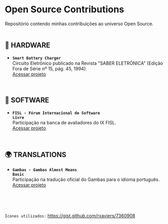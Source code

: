 # Open Source Contributions

Repositório contendo minhas contribuições ao universo Open Source.  
<br />

## :satellite: HARDWARE
* **<code>Smart Battery Charger</code>**  
Circuito Eletrônico publicado na Revista "SABER ELETRÔNICA" (Edição Fora de Série nº 15, pág. 45, 1994).  
[Acessar projeto](https://github.com/fermyno/open-source-contributions/tree/main/hardware/smart-battery-charger)
<br />

## :floppy_disk: SOFTWARE
* **<code>FISL - Fórum Internacional de Software Livre</code>**  
Participação na banca de avaliadores do IX FISL.  
[Acessar projeto](https://github.com/fermyno/open-source-contributions/tree/main/software/fisl9)
<br />

## :earth_africa: TRANSLATIONS
* **<code>Gambas - Gambas Almost Means Basic</code>**  
Participação na tradução oficial do Gambas para o idioma português.  
[Acessar projeto](https://github.com/fermyno/open-source-contributions/tree/main/translation/gambas)
<br />
<br />
<br />

<code>Ícones utilizados:</code> <a href="https://gist.github.com/rxaviers/7360908" target="new">https://gist.github.com/rxaviers/7360908</a>
